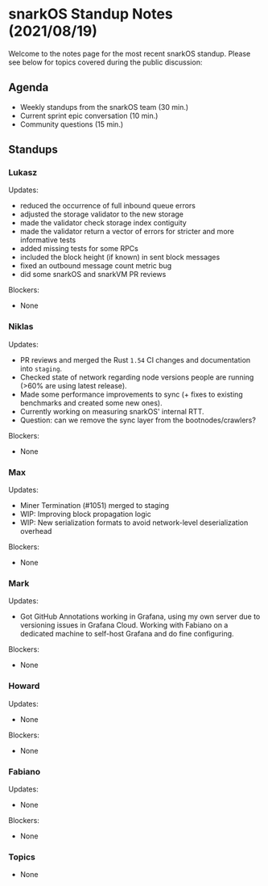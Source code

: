 # snarkOS Standup Notes (2021/08/19)

Welcome to the notes page for the most recent snarkOS standup. Please see below for topics covered during the public discussion:

## Agenda

* Weekly standups from the snarkOS team (30 min.)
* Current sprint epic conversation (10 min.)
* Community questions (15 min.)

## Standups

### Lukasz

Updates:

* reduced the occurrence of full inbound queue errors
* adjusted the storage validator to the new storage
* made the validator check storage index contiguity
* made the validator return a vector of errors for stricter and more informative tests
* added missing tests for some RPCs
* included the block height (if known) in sent block messages
* fixed an outbound message count metric bug
* did some snarkOS and snarkVM PR reviews

Blockers:

* None

### Niklas

Updates:

* PR reviews and merged the Rust `1.54` CI changes and documentation into `staging`.
* Checked state of network regarding node versions people are running (>60% are using latest release).
* Made some performance improvements to sync (+ fixes to existing benchmarks and created some new ones).
* Currently working on measuring snarkOS' internal RTT.
* Question: can we remove the sync layer from the bootnodes/crawlers?

Blockers:

* None

### Max

Updates:


* Miner Termination (#1051) merged to staging
* WIP: Improving block propagation logic
* WIP: New serialization formats to avoid network-level deserialization overhead

Blockers:

* None

### Mark

Updates:

* Got GitHub Annotations working in Grafana, using my own server due to versioning issues in Grafana Cloud. Working with Fabiano on a dedicated machine to self-host Grafana and do fine configuring.

Blockers:

* None

### Howard

Updates:

* None

Blockers:

* None

### Fabiano

Updates:

* None

Blockers:

* None

### Topics

* None
